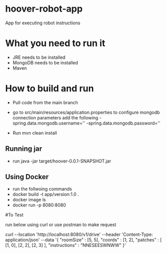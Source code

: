 # hoover-robot-app
 App for executing robot instructions 
 
 # What you need to run it 
- JRE needs to be installed 
- MongoDB needs to be installed 
- Maven 
 
# How to build and run 

- Pull code from the main branch 

- go to src/main/resources/application.properties  to configure mongodb connection parameters add the following 
   -spring.data.mongodb.username='<your user>'
   -spring.data.mongodb.password='<your password>'
 
- Run mvn clean install 

## Running jar

- run java -jar target/hoover-0.0.1-SNAPSHOT.jar

## Using Docker 
- run the follwoing commands 
- docker build -t app/version:1.0 .
- docker image ls 
- docker run -p 8080:8080 <image id from step above>


#To Test 

run below using curl or use postman to make request 

curl --location 'http://localhost:8080/v1/drive' --header 'Content-Type: application/json' --data '{
  "roomSize" : [5, 5],
  "coords" : [1, 2],
  "patches" : [
    [1, 0],
    [2, 2],
    [2, 3]
  ],
  "instructions" : "NNESEESWNWW"
}'



